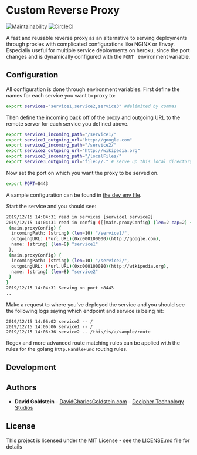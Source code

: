 # Custom Reverse Proxy

[![Maintainability](https://api.codeclimate.com/v1/badges/42bc3f3fe7a80c76f040/maintainability)](https://codeclimate.com/github/dgoldstein1/reverse-proxy/maintainability) [![CircleCI](https://circleci.com/gh/dgoldstein1/reverse-proxy.svg?style=svg)](https://circleci.com/gh/dgoldstein1/reverse-proxy)

A fast and reusable reverse proxy as an alternative to serving deployments through proxies with complicated configurations like NGINX or Envoy. Especially useful for multiple service deployments on heroku, since the port changes and is dynamically configured with the `PORT ` environment variable.

## Configuration

All configuration is done through environment variables. First define the names for each service you want to proxy to:

```bash
export services="service1,service2,service3" #delimited by commas
```

Then define the incoming back off of the proxy and outgoing URL to the remote server for each service you defined above.

```bash
export service1_incoming_path="/service1/"
export service1_outgoing_url="http://google.com"
export service2_incoming_path="/service2/"
export service2_outgoing_url="http://wikipedia.org"
export service3_incoming_path="/localFiles/"
export service3_outgoing_url="file://." # serve up this local directory
```

Now set the port on which you want the proxy to be served on.

```bash
export PORT=8443
```

A sample configuration can be found in [the dev env file](./devEnv.sh).

Start the service and you should see:

```bash
2019/12/15 14:04:31 read in services [service1 service2]
2019/12/15 14:04:31 read in config ([]main.proxyConfig) (len=2 cap=2) {
 (main.proxyConfig) {
  incomingPath: (string) (len=10) "/service1/",
  outgoingURL: (*url.URL)(0xc000100000)(http://google.com),
  name: (string) (len=8) "service1"
 },
 (main.proxyConfig) {
  incomingPath: (string) (len=10) "/service2/",
  outgoingURL: (*url.URL)(0xc000100080)(http://wikipedia.org),
  name: (string) (len=8) "service2"
 }
}
2019/12/15 14:04:31 Serving on port :8443
..
```

Make a request to where you've deployed the service and you should see the following logs saying which endpoint and service is being hit:

```
2019/12/15 14:06:02 service2 -- /
2019/12/15 14:06:06 service1 -- /
2019/12/15 14:06:36 service2 -- /this/is/a/sample/route
```

Regex and more advanced route matching rules can be applied with the rules for the golang `http.HandleFunc` routing rules.

## Development




## Authors

* **David Goldstein** - [DavidCharlesGoldstein.com](http://www.davidcharlesgoldstein.com/?custom-reverse-proxy) - [Decipher Technology Studios](http://deciphernow.com/)

## License

This project is licensed under the MIT License - see the [LICENSE.md](LICENSE.md) file for details
